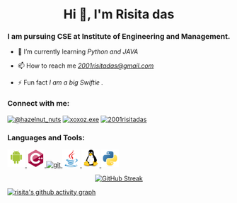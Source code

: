 <h1 align="center">Hi 👋, I'm Risita das</h1>
<h3 align="center">I am pursuing CSE at Institute of Engineering and Management.</h3>

- 🌱 I’m currently learning *Python and JAVA*

- 📫 How to reach me *2001risitadas@gmail.com*

- ⚡ Fun fact *I am a big Swiftie .*

<h3 align="left">Connect with me:</h3>
<p align="left">
<a href="https://twitter.com/@hazelnut_nuts" target="blank"><img align="center" src="https://raw.githubusercontent.com/rahuldkjain/github-profile-readme-generator/master/src/images/icons/Social/twitter.svg" alt="@hazelnut_nuts" height="30" width="40" /></a>
<a href="https://instagram.com/xoxoz.exe" target="blank"><img align="center" src="https://raw.githubusercontent.com/rahuldkjain/github-profile-readme-generator/master/src/images/icons/Social/instagram.svg" alt="xoxoz.exe" height="30" width="40" /></a>
<a href="https://www.hackerrank.com/2001risitadas" target="blank"><img align="center" src="https://raw.githubusercontent.com/rahuldkjain/github-profile-readme-generator/master/src/images/icons/Social/hackerrank.svg" alt="2001risitadas" height="30" width="40" /></a>
</p>

<h3 align="left">Languages and Tools:</h3>
<p align="left"> <a href="https://developer.android.com" target="_blank" rel="noreferrer"> <img src="https://raw.githubusercontent.com/devicons/devicon/master/icons/android/android-original-wordmark.svg" alt="android" width="40" height="40"/> </a> <a href="https://www.w3schools.com/cpp/" target="_blank" rel="noreferrer"> <img src="https://raw.githubusercontent.com/devicons/devicon/master/icons/cplusplus/cplusplus-original.svg" alt="cplusplus" width="40" height="40"/> </a> <a href="https://git-scm.com/" target="_blank" rel="noreferrer"> <img src="https://www.vectorlogo.zone/logos/git-scm/git-scm-icon.svg" alt="git" width="40" height="40"/> </a> <a href="https://www.java.com" target="_blank" rel="noreferrer"> <img src="https://raw.githubusercontent.com/devicons/devicon/master/icons/java/java-original.svg" alt="java" width="40" height="40"/> </a> <a href="https://www.linux.org/" target="_blank" rel="noreferrer"> <img src="https://raw.githubusercontent.com/devicons/devicon/master/icons/linux/linux-original.svg" alt="linux" width="40" height="40"/> </a> <a href="https://www.python.org" target="_blank" rel="noreferrer"> <img src="https://raw.githubusercontent.com/devicons/devicon/master/icons/python/python-original.svg" alt="python" width="40" height="40"/> </a> </p>


<div align="center">
  


</div>

<div align="center">
  
[![GitHub Streak](https://github-readme-streak-stats.herokuapp.com/?user=risitadas&theme=city-lights)](https://git.io/streak-stats)

</div>

[![risita's github activity graph](https://activity-graph.herokuapp.com/graph?username=risitadas&theme=react-dark)](https://github.com/risitadas/github-readme-activity-graph)
